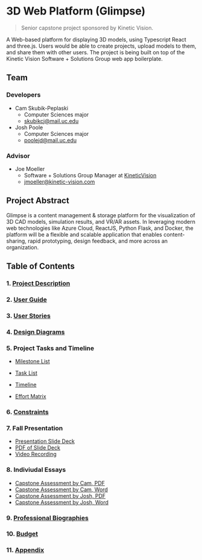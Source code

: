 # 3D Web Platform (Glimpse)

> Senior capstone project sponsored by Kinetic Vision.

A Web-based platform for displaying 3D models, using Typescript React and three.js. Users would be able to create projects, upload models to them, and share them with other users. The project is being built on top of the Kinetic Vision Software + Solutions Group web app boilerplate.

## Team

### Developers

- Cam Skubik-Peplaski
  - Computer Sciences major
  - [skubikcj@mail.uc.edu](mailto:skubikcj@mail.uc.edu)
- Josh Poole
  - Computer Sciences major
  - [poolejd@mail.uc.edu](mailto:poolejd@mail.uc.edu)

### Advisor

- Joe Moeller
  - Software + Solutions Group Manager at [KineticVision](https://kinetic-vision.com)
  - [jmoeller@kinetic-vision.com](mailto:jmoeller@kinetic-vision.com)

## Project Abstract

Glimpse is a content management & storage platform for the visualization of 3D CAD models, simulation results, and VR/AR assets. In leveraging modern web technologies like Azure Cloud, ReactJS, Python Flask, and Docker, the platform will be a flexible and scalable application that enables content-sharing, rapid prototyping, design feedback, and more across an organization.

## Table of Contents

### 1. [Project Description](documentation/Project-Description.md)

### 2. [User Guide](documentation/user-guide/User-Guide.md)

### 3. [User Stories](documentation/User-Stories.md)

### 4. [Design Diagrams](documentation/design-diagrams/Design-Diagrams.md)

### 5. Project Tasks and Timeline

- [Milestone List](documentation/Milestone-List.md)

- [Task List](documentation/Task-List.md)

- [Timeline](documentation/Task-Timeline.md)

- [Effort Matrix](documentation/Task-Effort-Matrix.md)

### 6. [Constraints](documentation/Project-Constraints.md)

### 7. Fall Presentation

- [Presentation Slide Deck](documentation/fall-presentation/Mid-Semester-Presentation.pptx)
- [PDF of Slide Deck](documentation/fall-presentation/Mid-Semester-Presentation.pdf)
- [Video Recording](documentation/fall-presentation/GlimpseMidSemsterPresentation.mp4)

### 8. Indiviudal Essays

- [Capstone Assessment by Cam, PDF](essays/individual_assesments/Cam_SkubikPeplaski.docx)
- [Capstone Assessment by Cam, Word](essays/individual_assesments/Cam_SkubikPeplaski.docx)
- [Capstone Assessment by Josh, PDF](essays/individual_assesments/Josh_Poole.pdf)
- [Capstone Assessment by Josh, Word](essays/individual_assesments/Josh_Poole.docx)

### 9. [Professional Biographies](documentation/Team-Biographies.md)

### 10. [Budget](documentation/Budget.md)

### 11. [Appendix](documentation/Appendix.md)